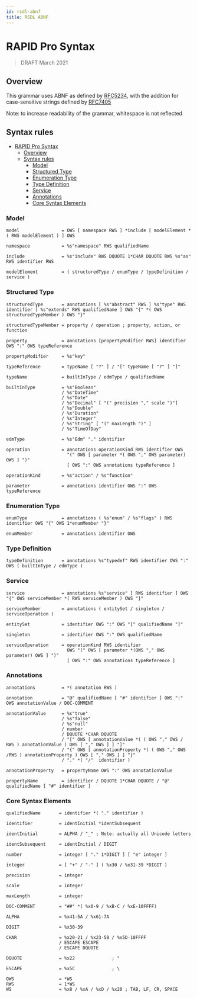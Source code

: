 ```yaml
---
id: rsdl-abnf
title: RSDL ABNF
---
```


# RAPID Pro Syntax

> DRAFT
> March 2021

## Overview

This grammar uses ABNF as defined by [RFC5234](https://tools.ietf.org/html/rfc5234), with the addition for case-sensitive strings defined by [RFC7405](https://tools.ietf.org/html/rfc7405)

Note: to increase readability of the grammar, whitespace is not reflected

## Syntax rules

- [RAPID Pro Syntax](#rapid-pro-syntax)
  - [Overview](#overview)
  - [Syntax rules](#syntax-rules)
    - [Model](#model)
    - [Structured Type](#structured-type)
    - [Enumeration Type](#enumeration-type)
    - [Type Definition](#type-definition)
    - [Service](#service)
    - [Annotations](#annotations)
    - [Core Syntax Elements](#core-syntax-elements)

### Model

```ABNF
model                = OWS [ namespace RWS ] *include [ modelElement *( RWS modelElement ) ] OWS

namespace            = %s"namespace" RWS qualifiedName

include              = %s"include" RWS DQUOTE 1*CHAR DQUOTE RWS %s"as" RWS identifier RWS

modelElement         = ( structuredType / enumType / typeDefinition / service )
```

### Structured Type

```ABNF
structuredType       = annotations [ %s"abstract" RWS ] %s"type" RWS identifier [ %s"extends" RWS qualifiedName ] OWS "{" *( OWS structuredTypeMember ) OWS "}"

structuredTypeMember = property / operation ; property, action, or function

property             = annotations [propertyModifier RWS] identifier OWS ":" OWS typeReference

propertyModifier     = %s"key"

typeReference        = typeName [ "?" ] / "[" typeName [ "?" ] "]"

typeName             = builtInType / edmType / qualifiedName

builtInType          = %s"Boolean"
                     / %s"DateTime"
                     / %s"Date"
                     / %s"Decimal" [ "(" precision "," scale ")"]
                     / %s"Double"
                     / %s"Duration"
                     / %s"Integer"
                     / %s"String" [ "(" maxLength ")" ]
                     / %s"TimeOfDay"

edmType              = %s"Edm" "." identifier

operation            = annotations operationKind RWS identifier OWS
                       "(" OWS [ parameter *( OWS "," OWS parameter) OWS ] ")"
                       [ OWS ":" OWS annotations typeReference ]

operationKind        = %s"action" / %s"function"

parameter            = annotations identifier OWS ":" OWS typeReference
```

### Enumeration Type

```ABNF
enumType             = annotations ( %s"enum" / %s"flags" ) RWS identifier OWS "{" OWS 1*enumMember "}"

enumMember           = annotations identifier OWS
```

### Type Definition

```ABNF
typeDefinition       = annotations %s"typedef" RWS identifier OWS ":" OWS ( builtInType / edmType )
```

### Service

```ABNF
service              = annotations %s"service" [ RWS identifier ] OWS "{" OWS serviceMember *( RWS serviceMember ) OWS "}"

serviceMember        = annotations ( entitySet / singleton / serviceOperation )

entitySet            = identifier OWS ":" OWS "[" qualifiedName "]"

singleton            = identifier OWS ":" OWS qualifiedName

serviceOperation     = operationKind RWS identifier
                       OWS "(" OWS [ parameter *(OWS "," OWS parameter) OWS ] ")"
                       [ OWS ":" OWS annotations typeReference ]
```

### Annotations

```ABNF
annotations          = *( annotation RWS )

annotation           = "@" qualifiedName [ "#" identifier ] OWS ":" OWS annotationValue / DOC-COMMENT

annotationValue      = %s"true"
                     / %s"false"
                     / %s"null"
                     / number
                     / DQUOTE *CHAR DQUOTE
                     / "[" OWS [ annotationValue *( ( OWS "," OWS / RWS ) annotationValue ) OWS [ "," OWS ] ] "]"
                     / "{" OWS [ annotationProperty *( ( OWS "," OWS /RWS ) annotationProperty ) OWS [ "," OWS ] ] "}"
                     / "." *( "/"  identifier )

annotationProperty   = propertyName OWS ":" OWS annotationValue

propertyName         = identifier / DQUOTE 1*CHAR DQUOTE / "@" qualifiedName [ "#" identifier ]
```

### Core Syntax Elements

```ABNF
qualifiedName       = identifier *( "." identifier )

identifier          = identInitial *identSubsequent

identInitial        = ALPHA / "_" ; Note: actually all Unicode letters

identSubsequent     = identInitial / DIGIT

number              = integer [ "." 1*DIGIT ] [ "e" integer ]

integer             = [ "+" / "-" ] ( %x30 / %x31-39 *DIGIT )

precision           = integer

scale               = integer

maxLength           = integer

DOC-COMMENT         = "##" *( %x0-9 / %xB-C / %xE-10FFFF)

ALPHA               = %x41-5A / %x61-7A

DIGIT               = %x30-39

CHAR                = %x20-21 / %x23-5B / %x5D-10FFFF
                    / ESCAPE ESCAPE
                    / ESCAPE DQUOTE

DQUOTE              = %x22              ; "

ESCAPE              = %x5C              ; \

OWS                 = *WS
RWS                 = 1*WS
WS                  = %x8 / %xA / %xD / %x20 ; TAB, LF, CR, SPACE
```
